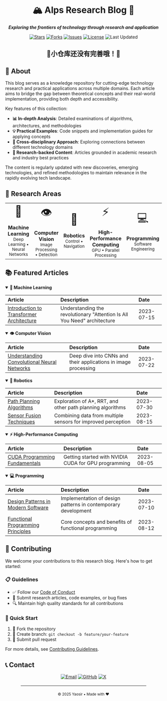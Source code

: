 <div align="center">
  <h1>🏔️ Alps Research Blog 🚀</h1>


  <p style="text-align: center; margin: 1em 0;">
    <strong><em>Exploring the frontiers of technology through research and application</em></strong>
  </p>

  <p align="center">
    <a href="https://github.com/BreCaspian/Alps/stargazers"><img src="https://img.shields.io/github/stars/BreCaspian/Alps?style=flat-square&logo=github" alt="Stars"></a>
    <a href="https://github.com/BreCaspian/Alps/network/members"><img src="https://img.shields.io/github/forks/BreCaspian/Alps?style=flat-square&logo=github" alt="Forks"></a>
    <a href="https://github.com/BreCaspian/Alps/issues"><img src="https://img.shields.io/github/issues/BreCaspian/Alps?style=flat-square&logo=github" alt="Issues"></a>
    <a href="LICENSE"><img src="https://img.shields.io/badge/License-MIT-blue.svg?style=flat-square" alt="License"></a>
    <img src="https://img.shields.io/badge/Last%20Updated-April%202025-green.svg?style=flat-square" alt="Last Updated">
  </p>
</div>


## <div align="center">🌿小仓库还没有完善哦！🌿</div>

## 🌟 About

This blog serves as a knowledge repository for cutting-edge technology research and practical applications across multiple domains. Each article aims to bridge the gap between theoretical concepts and their real-world implementation, providing both depth and accessibility.

Key features of this collection:

- **📊 In-depth Analysis**: Detailed examinations of algorithms, architectures, and methodologies
- **💡 Practical Examples**: Code snippets and implementation guides for applying concepts
- **🔄 Cross-disciplinary Approach**: Exploring connections between different technology domains
- **📑 Research-backed Content**: Articles grounded in academic research and industry best practices

The content is regularly updated with new discoveries, emerging technologies, and refined methodologies to maintain relevance in the rapidly evolving tech landscape.



## 🔬 Research Areas

<div align="center">
  <table>
    <tr>
      <td align="center">
        <div style="font-size: 36px;">🧠</div>
        <br>
        <b>Machine Learning</b>
        <br>
        <small>Deep Learning • Neural Networks</small>
      </td>
      <td align="center">
        <div style="font-size: 36px;">👁️</div>
        <br>
        <b>Computer Vision</b>
        <br>
        <small>Image Processing • Detection</small>
      </td>
      <td align="center">
        <div style="font-size: 36px;">🤖</div>
        <br>
        <b>Robotics</b>
        <br>
        <small>Control • Navigation</small>
      </td>
      <td align="center">
        <div style="font-size: 36px;">⚡</div>
        <br>
        <b>High-Performance Computing</b>
        <br>
        <small>GPU • Parallel Processing</small>
      </td>
      <td align="center">
        <div style="font-size: 36px;">💻</div>
        <br>
        <b>Programming</b>
        <br>
        <small>Software Engineering</small>
      </td>
    </tr>
  </table>
</div>



## 📚 Featured Articles

<details open>
<summary><b>🧠 Machine Learning</b></summary>

| Article | Description | Date |
|:--------|:------------|:-----|
| [Introduction to Transformer Architecture](articles/machine-learning/transformer-architecture.md) | Understanding the revolutionary "Attention Is All You Need" architecture | 2023-07-15 |

</details>

<details open>
<summary><b>👁️ Computer Vision</b></summary>

| Article | Description | Date |
|:--------|:------------|:-----|
| [Understanding Convolutional Neural Networks](articles/computer-vision/understanding-cnns.md) | Deep dive into CNNs and their applications in image processing | 2023-07-22 |

</details>

<details open>
<summary><b>🤖 Robotics</b></summary>

| Article | Description | Date |
|:--------|:------------|:-----|
| [Path Planning Algorithms](articles/robotics/path-planning.md) | Exploration of A*, RRT, and other path planning algorithms | 2023-07-30 |
| [Sensor Fusion Techniques](articles/robotics/sensor-fusion.md) | Combining data from multiple sensors for improved perception | 2023-08-15 |

</details>

<details open>
<summary><b>⚡ High-Performance Computing</b></summary>

| Article | Description | Date |
|:--------|:------------|:-----|
| [CUDA Programming Fundamentals](articles/high-performance-computing/cuda-fundamentals.md) | Getting started with NVIDIA CUDA for GPU programming | 2023-08-05 |

</details>

<details open>
<summary><b>💻 Programming</b></summary>

| Article | Description | Date |
|:--------|:------------|:-----|
| [Design Patterns in Modern Software](articles/programming/modern-design-patterns.md) | Implementation of design patterns in contemporary development | 2023-07-10 |
| [Functional Programming Principles](articles/programming/functional-programming.md) | Core concepts and benefits of functional programming | 2023-08-12 |

</details>



## 🤝 Contributing

We welcome your contributions to this research blog. Here's how to get started:

### 📋 Guidelines

- ✅ Follow our [Code of Conduct](CODE_OF_CONDUCT.md)
- 📝 Submit research articles, code examples, or bug fixes
- 🔍 Maintain high quality standards for all contributions

### 🚀 Quick Start

1. 🍴 Fork the repository
2. 🌿 Create branch: `git checkout -b feature/your-feature`
3. 🔀 Submit pull request

For more details, see [Contributing Guidelines](CONTRIBUTING.md).



## 📞 Contact

<div align="center">
  <a href="mailto:yaoyuzhuo6@gmail.com"><img src="https://img.shields.io/badge/Email-D14836?style=for-the-badge&logo=gmail&logoColor=white" alt="Email"></a>
  <a href="https://github.com/BreCaspian"><img src="https://img.shields.io/badge/GitHub-181717?style=for-the-badge&logo=github&logoColor=white" alt="GitHub"></a>
  <a href="https://x.com/BreCaspian"><img src="https://img.shields.io/badge/X-000000?style=for-the-badge&logo=x&logoColor=white" alt="X"></a>
</div>


<div align="center">
  <hr style="width: 80%; margin: 20px auto;">
  <sub>© 2025 Yaosir • Made with ❤️</sub>
</div> 
